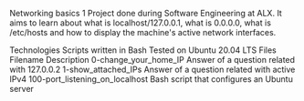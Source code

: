 Networking basics 1
Project done during Software Engineering at ALX. It aims to learn about what is localhost/127.0.0.1, what is 0.0.0.0, what is /etc/hosts and how to display the machine's active network interfaces.

Technologies
Scripts written in Bash
Tested on Ubuntu 20.04 LTS
Files
Filename	Description
0-change_your_home_IP	Answer of a question related with 127.0.0.2
1-show_attached_IPs	Answer of a question related with  active IPv4
100-port_listening_on_localhost	Bash script that configures an Ubuntu server
